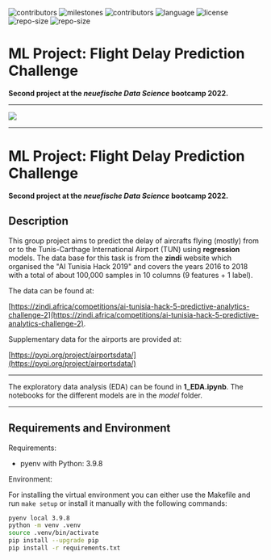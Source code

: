
![contributors](https://img.shields.io/badge/all_contributors-3-green.svg?style=flat)
![milestones](https://img.shields.io/github/milestones/all/pwerden/ds-ml-flight-delay-prediction)
![contributors](https://img.shields.io/badge/python-3.9.8-blue.svg?style=flat)
![language](https://img.shields.io/github/languages/top/pwerden/ds-ml-flight-delay-prediction)
![license](https://img.shields.io/github/license/pwerden/ds-ml-flight-delay-prediction)
![repo-size](https://img.shields.io/github/repo-size/pwerden/ds-ml-flight-delay-prediction)
![repo-size](https://img.shields.io/github/last-commit/pwerden/ds-ml-flight-delay-prediction)

# ML Project: Flight Delay Prediction Challenge

**Second project at the _neuefische Data Science_ bootcamp 2022.**

---

![](https://media.cntraveler.com/photos/57b1ddf87443947d28477866/master/pass/GettyImages-93466101.jpg­)

---

# ML Project: Flight Delay Prediction Challenge

**Second project at the _neuefische Data Science_ bootcamp 2022.**


## Description

This group project aims to predict the delay of aircrafts flying (mostly) from or to the Tunis-Carthage International Airport (TUN) using **regression** models. The data base for this task is from the __zindi__ website which organised the "AI Tunisia Hack 2019" and covers the years 2016 to 2018 with a total of about 100,000 samples in 10 columns (9 features + 1 label).

The data can be found at: 

[https://zindi.africa/competitions/ai-tunisia-hack-5-predictive-analytics-challenge-2](https://zindi.africa/competitions/ai-tunisia-hack-5-predictive-analytics-challenge-2).

Supplementary data for the airports are provided at:

[https://pypi.org/project/airportsdata/](https://pypi.org/project/airportsdata/) 


---
The exploratory data analysis (EDA) can be found in **1_EDA.ipynb**. The notebooks for the different models are in the *model* folder.


---
## Requirements and Environment

Requirements:
- pyenv with Python: 3.9.8

Environment: 

For installing the virtual environment you can either use the Makefile and run `make setup` or install it manually with the following commands: 

```Bash
pyenv local 3.9.8
python -m venv .venv
source .venv/bin/activate
pip install --upgrade pip
pip install -r requirements.txt
```

